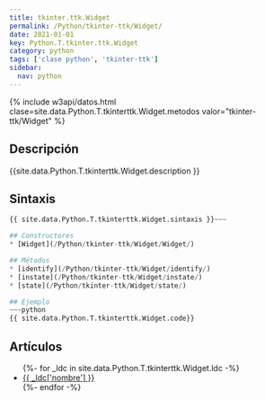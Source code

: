 ```yaml
---
title: tkinter.ttk.Widget
permalink: /Python/tkinter-ttk/Widget/
date: 2021-01-01
key: Python.T.tkinter.ttk.Widget
category: python
tags: ['clase python', 'tkinter-ttk']
sidebar: 
  nav: python
---
```


{% include w3api/datos.html clase=site.data.Python.T.tkinterttk.Widget.metodos valor="tkinter-ttk/Widget" %}

## Descripción
{{site.data.Python.T.tkinterttk.Widget.description }}

## Sintaxis
~~~python
{{ site.data.Python.T.tkinterttk.Widget.sintaxis }}~~~

## Constructores
* [Widget](/Python/tkinter-ttk/Widget/Widget/)

## Métodos
* [identify](/Python/tkinter-ttk/Widget/identify/)
* [instate](/Python/tkinter-ttk/Widget/instate/)
* [state](/Python/tkinter-ttk/Widget/state/)

## Ejemplo
~~~python
{{ site.data.Python.T.tkinterttk.Widget.code}}
~~~

## Artículos
<ul>
{%- for _ldc in site.data.Python.T.tkinterttk.Widget.ldc -%}
   <li>
       <a href="{{_ldc['url'] }}">{{ _ldc['nombre'] }}</a>
   </li>
{%- endfor -%}
</ul>
